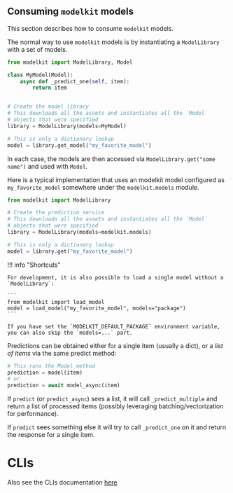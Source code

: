 
## Consuming `modelkit` models

This section describes how to consume `modelkit` models.

The normal way to use `modelkit` models is by instantiating a `ModelLibrary` with a set of models.

```python
from modelkit import ModelLibrary, Model

class MyModel(Model):
    async def _predict_one(self, item):
        return item


# Create the model library
# This downloads all the assets and instantiates all the `Model`
# objects that were specified
library = ModelLibrary(models=MyModel)

# This is only a dictionary lookup
model = library.get_model("my_favorite_model")
```

In each case, the models are then accessed via `ModelLibrary.get("some name")`
 and used with `Model`.

Here is a typical implementation that uses an modelkit model configured as `my_favorite_model` somewhere under the `modelkit.models` module.

```python
from modelkit import ModelLibrary

# Create the prediction service
# This downloads all the assets and instantiates all the `Model`
# objects that were specified
library = ModelLibrary(models=modelkit.models)

# This is only a dictionary lookup
model = library.get("my_favorite_model")
```

!!! info "Shortcuts"

    For development, it is also possible to load a single model without a `ModelLibrary`:

    ```
    from modelkit import load_model
    model = load_model("my_favorite_model", models="package")
    ```

    If you have set the `MODELKIT_DEFAULT_PACKAGE` environment variable, you can also skip the `models=...` part.

Predictions can be obtained either for a single item (usually a dict), or a _list of items_
via the same predict method:

```python
# This runs the Model method
prediction = model(item)
# or
prediction = await model_async(item)
```

If `predict` (or `predict_async`) sees a list, it will call `_predict_multiple` and
return a list of processed items (possibly leveraging batching/vectorization
for performance).

If `predict` sees something else it will try to call `_predict_one` on it and return the
response for a single item.
# CLIs

Also see the CLIs documentation [here](../cli.md)
